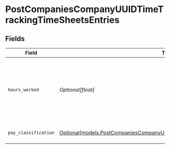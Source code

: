 # PostCompaniesCompanyUUIDTimeTrackingTimeSheetsEntries


## Fields

| Field                                                                                                                                                            | Type                                                                                                                                                             | Required                                                                                                                                                         | Description                                                                                                                                                      |
| ---------------------------------------------------------------------------------------------------------------------------------------------------------------- | ---------------------------------------------------------------------------------------------------------------------------------------------------------------- | ---------------------------------------------------------------------------------------------------------------------------------------------------------------- | ---------------------------------------------------------------------------------------------------------------------------------------------------------------- |
| `hours_worked`                                                                                                                                                   | *Optional[float]*                                                                                                                                                | :heavy_minus_sign:                                                                                                                                               | Hours worked for this pay classification. Should be passed as number with up to 3 decimal places.                                                                |
| `pay_classification`                                                                                                                                             | [Optional[models.PostCompaniesCompanyUUIDTimeTrackingTimeSheetsPayClassification]](../models/postcompaniescompanyuuidtimetrackingtimesheetspayclassification.md) | :heavy_minus_sign:                                                                                                                                               | Pay classification for the entry.                                                                                                                                |